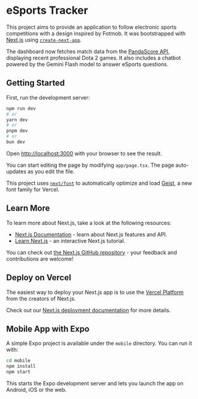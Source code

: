 # eSports Tracker

This project aims to provide an application to follow electronic sports competitions with a design inspired by Fotmob. It was bootstrapped with [Next.js](https://nextjs.org) using [`create-next-app`](https://nextjs.org/docs/app/api-reference/cli/create-next-app).

The dashboard now fetches match data from the [PandaScore API](https://api.pandascore.co), displaying recent professional Dota 2 games.
It also includes a chatbot powered by the Gemini Flash model to answer eSports questions.

## Getting Started

First, run the development server:

```bash
npm run dev
# or
yarn dev
# or
pnpm dev
# or
bun dev
```

Open [http://localhost:3000](http://localhost:3000) with your browser to see the result.

You can start editing the page by modifying `app/page.tsx`. The page auto-updates as you edit the file.

This project uses [`next/font`](https://nextjs.org/docs/app/building-your-application/optimizing/fonts) to automatically optimize and load [Geist](https://vercel.com/font), a new font family for Vercel.

## Learn More

To learn more about Next.js, take a look at the following resources:

- [Next.js Documentation](https://nextjs.org/docs) - learn about Next.js features and API.
- [Learn Next.js](https://nextjs.org/learn) - an interactive Next.js tutorial.

You can check out [the Next.js GitHub repository](https://github.com/vercel/next.js) - your feedback and contributions are welcome!

## Deploy on Vercel

The easiest way to deploy your Next.js app is to use the [Vercel Platform](https://vercel.com/new?utm_medium=default-template&filter=next.js&utm_source=create-next-app&utm_campaign=create-next-app-readme) from the creators of Next.js.

Check out our [Next.js deployment documentation](https://nextjs.org/docs/app/building-your-application/deploying) for more details.

## Mobile App with Expo

A simple Expo project is available under the `mobile` directory. You can run it with:

```bash
cd mobile
npm install
npm start
```

This starts the Expo development server and lets you launch the app on Android, iOS or the web.
